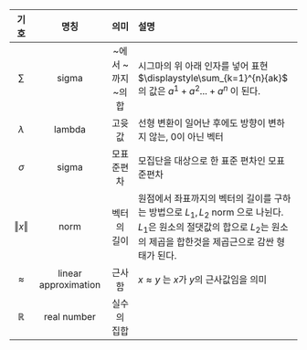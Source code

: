 |기호|명칭|의미|설명|
|:---:|:---:|:---:|:---|
|$\sum$|sigma|~에서 ~까지 ~의 합|시그마의 위 아래 인자를 넣어 표현<br>$\displaystyle\sum_{k=1}^{n}{ak}$ 의 값은 $a^1 + a^2 . . . + a^n$ 이 된다.|
|$\lambda$|lambda|고윳값|선형 변환이 일어난 후에도 방향이 변하지 않는, 0이 아닌 벡터|
|$\sigma$|sigma|모표준편차|모집단을 대상으로 한 표준 편차인 모표준편차|
|$‖x‖$|norm|벡터의 길이|원점에서 좌표까지의 벡터의 길이를 구하는 방법으로 $L_1, L_2$ norm 으로 나뉜다.<br>$L_1$은 원소의 절댓값의 합으로 $L_2$는 원소의 제곱을 합한것을 제곱근으로 감싼 형태가 된다.|
|$\approx$|linear approximation|근사함|$x \approx y$ 는 $x$가 $y$의 근사값임을 의미|
|$\mathbb{R}$|real number|실수의 집합|
